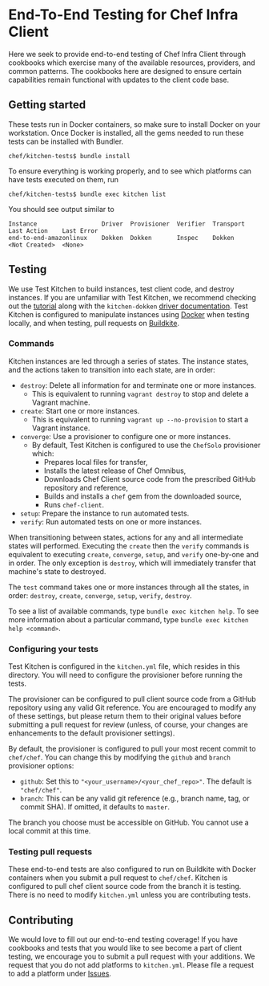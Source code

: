 # End-To-End Testing for Chef Infra Client

Here we seek to provide end-to-end testing of Chef Infra Client through cookbooks which exercise many of the available resources, providers, and common patterns. The cookbooks here are designed to ensure certain capabilities remain functional with updates to the client code base.

## Getting started

These tests run in Docker containers, so make sure to install Docker on your workstation. Once Docker is installed, all the gems needed to run these tests can be installed with Bundler.

```shell
chef/kitchen-tests$ bundle install
```

To ensure everything is working properly, and to see which platforms can have tests executed on them, run

```shell
chef/kitchen-tests$ bundle exec kitchen list
```

You should see output similar to

```shell
Instance                  Driver  Provisioner  Verifier  Transport  Last Action    Last Error
end-to-end-amazonlinux    Dokken  Dokken       Inspec    Dokken     <Not Created>  <None>
```

## Testing

We use Test Kitchen to build instances, test client code, and destroy instances. If you are unfamiliar with Test Kitchen, we recommend checking out the [tutorial](http://kitchen.ci/) along with the `kitchen-dokken` [driver documentation](https://github.com/someara/kitchen-dokken). Test Kitchen is configured to manipulate instances using [Docker](https://www.docker.com/) when testing locally, and when testing, pull requests on [Buildkite](https://buildkite.com/chef-oss/chef-chef-master-verify).

### Commands

Kitchen instances are led through a series of states. The instance states, and the actions taken to transition into each state, are in order:

- `destroy`: Delete all information for and terminate one or more instances.
	- This is equivalent to running `vagrant destroy` to stop and delete a Vagrant machine.
- `create`: Start one or more instances.
	- This is equivalent to running `vagrant up --no-provision` to start a Vagrant instance.
- `converge`: Use a provisioner to configure one or more instances.
  - By default, Test Kitchen is configured to use the `ChefSolo` provisioner which:
    - Prepares local files for transfer,
    - Installs the latest release of Chef Omnibus,
    - Downloads Chef Client source code from the prescribed GitHub repository and reference,
    - Builds and installs a `chef` gem from the downloaded source,
    - Runs `chef-client`.
- `setup`: Prepare the instance to run automated tests.
- `verify`: Run automated tests on one or more instances.

When transitioning between states, actions for any and all intermediate states will performed. Executing the `create` then the `verify` commands is equivalent to executing `create`, `converge`, `setup`, and `verify` one-by-one and in order. The only exception is `destroy`, which will immediately transfer that machine's state to destroyed.

The `test` command takes one or more instances through all the states, in order: `destroy`, `create`, `converge`, `setup`, `verify`, `destroy`.

To see a list of available commands, type `bundle exec kitchen help`. To see more information about a particular command, type `bundle exec kitchen help <command>`.

### Configuring your tests

Test Kitchen is configured in the `kitchen.yml` file, which resides in this directory. You will need to configure the provisioner before running the tests.

The provisioner can be configured to pull client source code from a GitHub repository using any valid Git reference. You are encouraged to modify any of these settings, but please return them to their original values before submitting a pull request for review (unless, of course, your changes are enhancements to the default provisioner settings).

By default, the provisioner is configured to pull your most recent commit to `chef/chef`. You can change this by modifying the `github` and `branch` provisioner options:

- `github`: Set this to `"<your_username>/<your_chef_repo>"`. The default is `"chef/chef"`.
- `branch`: This can be any valid git reference (e.g., branch name, tag, or commit SHA). If omitted, it defaults to `master`.

The branch you choose must be accessible on GitHub. You cannot use a local commit at this time.

### Testing pull requests

These end-to-end tests are also configured to run on Buildkite with Docker containers when you submit a pull request to `chef/chef`. Kitchen is configured to pull chef client source code from the branch it is testing. There is no need to modify `kitchen.yml` unless you are contributing tests.

## Contributing

We would love to fill out our end-to-end testing coverage! If you have cookbooks and tests that you would like to see become a part of client testing, we encourage you to submit a pull request with your additions. We request that you do not add platforms to `kitchen.yml`. Please file a request to add a platform under [Issues](https://github.com/chef/chef/issues).
